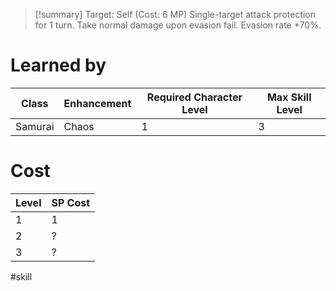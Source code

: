 >[!summary]
>Target: Self (Cost: 6 MP)
>Single-target attack protection for 1 turn.
>Take normal damage upon evasion fail.
>Evasion rate +70%.
# Learned by
| Class   | Enhancement | Required Character Level | Max Skill Level |
| ------- | ----------- | ------------------------ | --------------- |
| Samurai | Chaos       | 1                        | 3                |
# Cost
| Level | SP Cost |
| ----- | ------- |
| 1     | 1       |
| 2     | ?       |
| 3     | ?       |

#skill 